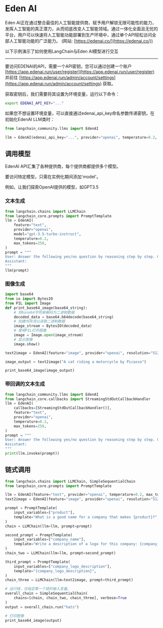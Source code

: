 # Eden AI

Eden AI正在通过整合最佳的人工智能提供商，赋予用户解锁无限可能性的能力，发挥人工智能的真正潜力，从而彻底改变人工智能领域。通过一体化全面且无忧的平台，用户可以快速将人工智能功能部署到生产环境中，通过单个API轻松访问全部人工智能功能的广泛能力。 (网站: [https://edenai.co/](https://edenai.co/))

以下示例演示了如何使用LangChain与Eden AI模型进行交互

-----------------------------------------------------------------------------------

要访问EDENAI的API，需要一个API密钥，您可以通过创建一个账户 [https://app.edenai.run/user/register](https://app.edenai.run/user/register) 并前往 [https://app.edenai.run/admin/account/settings](https://app.edenai.run/admin/account/settings) 获取。

获取密钥后，我们需要将其设置为环境变量，运行以下命令：

```bash
export EDENAI_API_KEY="..."
```

如果您不想设置环境变量，可以直接通过edenai_api_key命名参数传递密钥，在初始化EdenAI LLM类时：

```python
from langchain_community.llms import EdenAI
```

```python
llm = EdenAI(edenai_api_key="...", provider="openai", temperature=0.2, max_tokens=250)
```

## 调用模型

EdenAI API汇集了各种提供商，每个提供商都提供多个模型。

要访问特定模型，只需在实例化期间添加'model'。

例如，让我们探索OpenAI提供的模型，如GPT3.5

### 文本生成

```python
from langchain.chains import LLMChain
from langchain_core.prompts import PromptTemplate
llm = EdenAI(
    feature="text",
    provider="openai",
    model="gpt-3.5-turbo-instruct",
    temperature=0.2,
    max_tokens=250,
)
prompt = """
User: Answer the following yes/no question by reasoning step by step. Can a dog drive a car?
Assistant:
"""
llm(prompt)
```

### 图像生成

```python
import base64
from io import BytesIO
from PIL import Image
def print_base64_image(base64_string):
    # 将base64字符串解码为二进制数据
    decoded_data = base64.b64decode(base64_string)
    # 创建内存流以读取二进制数据
    image_stream = BytesIO(decoded_data)
    # 使用PIL打开图像
    image = Image.open(image_stream)
    # 显示图像
    image.show()
```

```python
text2image = EdenAI(feature="image", provider="openai", resolution="512x512")
```

```python
image_output = text2image("A cat riding a motorcycle by Picasso")
```

```python
print_base64_image(image_output)
```

### 带回调的文本生成

```python
from langchain_community.llms import EdenAI
from langchain_core.callbacks import StreamingStdOutCallbackHandler
llm = EdenAI(
    callbacks=[StreamingStdOutCallbackHandler()],
    feature="text",
    provider="openai",
    temperature=0.2,
    max_tokens=250,
)
prompt = """
User: Answer the following yes/no question by reasoning step by step. Can a dog drive a car?
Assistant:
"""
print(llm.invoke(prompt))
```

## 链式调用

```python
from langchain.chains import LLMChain, SimpleSequentialChain
from langchain_core.prompts import PromptTemplate
```

```python
llm = EdenAI(feature="text", provider="openai", temperature=0.2, max_tokens=250)
text2image = EdenAI(feature="image", provider="openai", resolution="512x512")
```

```python
prompt = PromptTemplate(
    input_variables=["product"],
    template="What is a good name for a company that makes {product}?",
)
chain = LLMChain(llm=llm, prompt=prompt)
```

```python
second_prompt = PromptTemplate(
    input_variables=["company_name"],
    template="Write a description of a logo for this company: {company_name}, the logo should not contain text at all ",
)
chain_two = LLMChain(llm=llm, prompt=second_prompt)
```

```python
third_prompt = PromptTemplate(
    input_variables=["company_logo_description"],
    template="{company_logo_description}",
)
chain_three = LLMChain(llm=text2image, prompt=third_prompt)
```

```python
# 运行链，仅指定第一个链的输入变量。
overall_chain = SimpleSequentialChain(
    chains=[chain, chain_two, chain_three], verbose=True
)
output = overall_chain.run("hats")
```

```python
# 打印图像
print_base64_image(output)
```
